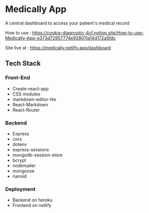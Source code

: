 # Medically App

A central dashboard to access your patient's medical record

How to use : https://cookie-diagnostic-4cf.notion.site/How-to-use-Medically-App-e373d72957774e928011a14d172a5fdc

Site live at : https://medically.netlify.app/dashboard

## Tech Stack

### Front-End
- Create-react-app
- CSS modules
- markdown-editor-lite
- React-Markdown
- React-Router

### Backend
- Express
- cors
- dotenv
- express-sessions
- mongodb-session-store
- bcrypt
- nodemailer
- mongoose
- nanoid

### Deployment
- Backend on heroku
- Frontend on netlify
